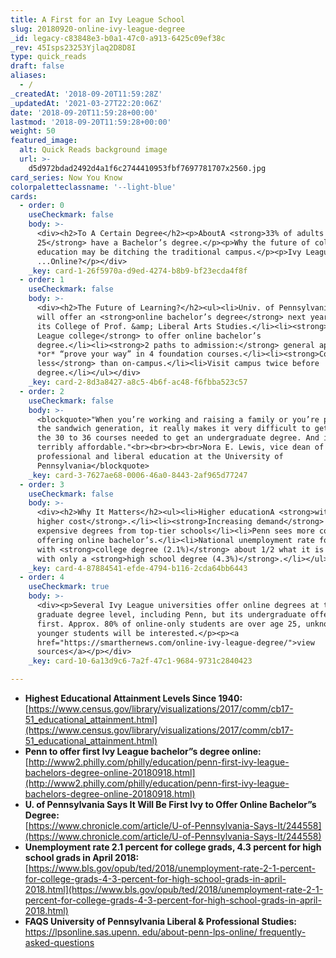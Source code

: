 ```yaml
---
title: A First for an Ivy League School
slug: 20180920-online-ivy-league-degree
_id: legacy-c83848e3-b0a1-47c0-a913-6425c09ef38c
_rev: 45Isps23253Yjlaq2D8D8I
type: quick_reads
draft: false
aliases:
  - /
_createdAt: '2018-09-20T11:59:28Z'
_updatedAt: '2021-03-27T22:20:06Z'
date: '2018-09-20T11:59:28+00:00'
lastmod: '2018-09-20T11:59:28+00:00'
weight: 50
featured_image:
  alt: Quick Reads background image
  url: >-
    d5d972bdad2492d4a1f6c2744410953fbf7697781707x2560.jpg
card_series: Now You Know
colorpaletteclassname: '--light-blue'
cards:
  - order: 0
    useCheckmark: false
    body: >-
      <div><h2>To A Certain Degree</h2><p>AboutA <strong>33% of adults over
      25</strong> have a Bachelor’s degree.</p><p>Why the future of college
      education may be ditching the traditional campus.</p><p>Ivy League
      ...Online?</p></div>
    _key: card-1-26f5970a-d9ed-4274-b8b9-bf23ecda4f8f
  - order: 1
    useCheckmark: false
    body: >-
      <div><h2>The Future of Learning?</h2><ul><li>Univ. of Pennsylvania (Penn)
      will offer an <strong>online bachelor’s degree</strong> next year through
      its College of Prof. &amp; Liberal Arts Studies.</li><li><strong>First Ivy
      League college</strong> to offer online bachelor’s
      degree.</li><li><strong>2 paths to admission:</strong> general application
      *or* “prove your way” in 4 foundation courses.</li><li><strong>Costs 30%
      less</strong> than on-campus.</li><li>Visit campus twice before
      degree.</li></ul></div>
    _key: card-2-8d3a8427-a8c5-4b6f-ac48-f6fbba523c57
  - order: 2
    useCheckmark: false
    body: >-
      <blockquote>"When you’re working and raising a family or you’re part of
      the sandwich generation, it really makes it very difficult to get through
      the 30 to 36 courses needed to get an undergraduate degree. And it’s not
      terribly affordable."<br><br><br><br>Nora E. Lewis, vice dean of
      professional and liberal education at the University of
      Pennsylvania</blockquote>
    _key: card-3-7627ae68-0006-46a0-8443-2af965d77247
  - order: 3
    useCheckmark: false
    body: >-
      <div><h2>Why It Matters</h2><ul><li>Higher educationA <strong>without the
      higher cost</strong>.</li><li><strong>Increasing demand</strong> for less
      expensive degrees from top-tier schools</li><li>Penn sees more colleges
      offering online bachelor’s.</li><li>National unemployment rate for those
      with <strong>college degree (2.1%)</strong> about 1/2 what it is for those
      with only a <strong>high school degree (4.3%)</strong>.</li></ul></div>
    _key: card-4-87884541-efde-4794-b116-2cda64bb6443
  - order: 4
    useCheckmark: true
    body: >-
      <div><p>Several Ivy League universities offer online degrees at the
      graduate degree level, including Penn, but its undergraduate offer is a
      first. Approx. 80% of online-only students are over age 25, unknown if
      younger students will be interested.</p><p><a
      href="https://smarthernews.com/online-ivy-league-degree/">view
      sources</a></p></div>
    _key: card-10-6a13d9c6-7a2f-47c1-9684-9731c2840423

---
```

* **Highest Educational Attainment Levels Since 1940:** [https://www.census.gov/library/visualizations/2017/comm/cb17-51_educational_attainment.html](https://www.census.gov/library/visualizations/2017/comm/cb17-51_educational_attainment.html)
* **Penn to offer first Ivy League bachelor”s degree online:**  
[http://www2.philly.com/philly/education/penn-first-ivy-league-bachelors-degree-online-20180918.html](http://www2.philly.com/philly/education/penn-first-ivy-league-bachelors-degree-online-20180918.html)
* **U. of Pennsylvania Says It Will Be First Ivy to Offer Online Bachelor”s Degree:**  
[https://www.chronicle.com/article/U-of-Pennsylvania-Says-It/244558](https://www.chronicle.com/article/U-of-Pennsylvania-Says-It/244558)
* **Unemployment rate 2.1 percent for college grads, 4.3 percent for high school grads in April 2018:**  
[https://www.bls.gov/opub/ted/2018/unemployment-rate-2-1-percent-for-college-grads-4-3-percent-for-high-school-grads-in-april-2018.html](https://www.bls.gov/opub/ted/2018/unemployment-rate-2-1-percent-for-college-grads-4-3-percent-for-high-school-grads-in-april-2018.html)
* **FAQS University of Pennsylvania Liberal & Professional Studies:**  
[https://lpsonline.sas.upenn. edu/about-penn-lps-online/ frequently-asked-questions](https://lpsonline.sas.upenn.)